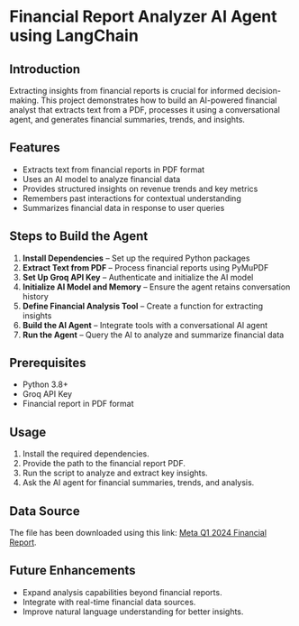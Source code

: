 # Financial Report Analyzer AI Agent using LangChain

## Introduction

Extracting insights from financial reports is crucial for informed decision-making. This project demonstrates how to build an AI-powered financial analyst that extracts text from a PDF, processes it using a conversational agent, and generates financial summaries, trends, and insights.

## Features

- Extracts text from financial reports in PDF format
- Uses an AI model to analyze financial data
- Provides structured insights on revenue trends and key metrics
- Remembers past interactions for contextual understanding
- Summarizes financial data in response to user queries

## Steps to Build the Agent

1. **Install Dependencies** – Set up the required Python packages
2. **Extract Text from PDF** – Process financial reports using PyMuPDF
3. **Set Up Groq API Key** – Authenticate and initialize the AI model
4. **Initialize AI Model and Memory** – Ensure the agent retains conversation history
5. **Define Financial Analysis Tool** – Create a function for extracting insights
6. **Build the AI Agent** – Integrate tools with a conversational AI agent
7. **Run the Agent** – Query the AI to analyze and summarize financial data

## Prerequisites

- Python 3.8+
- Groq API Key
- Financial report in PDF format

## Usage

1. Install the required dependencies.
2. Provide the path to the financial report PDF.
3. Run the script to analyze and extract key insights.
4. Ask the AI agent for financial summaries, trends, and analysis.

## Data Source
The file has been downloaded using this link: [Meta Q1 2024 Financial Report](https://s21.q4cdn.com/399680738/files/doc_financials/2024/q1/Meta-03-31-2024-Exhibit-99-1_FINAL.pdf).

## Future Enhancements

- Expand analysis capabilities beyond financial reports.
- Integrate with real-time financial data sources.
- Improve natural language understanding for better insights.
